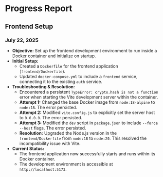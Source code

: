 # Progress Report

## Frontend Setup

### July 22, 2025

- **Objective:** Set up the frontend development environment to run inside a Docker container and initialize on startup.
- **Initial Setup:**
    - Created a `Dockerfile` for the frontend application (`frontend/Dockerfile`).
    - Updated `docker-compose.yml` to include a `frontend` service, connecting it to the existing `auth` service.
- **Troubleshooting & Resolution:**
    - Encountered a persistent `TypeError: crypto.hash is not a function` error when starting the Vite development server within the container.
    - **Attempt 1:** Changed the base Docker image from `node:18-alpine` to `node:18`. The error persisted.
    - **Attempt 2:** Modified `vite.config.js` to explicitly set the server host to `0.0.0.0`. The error persisted.
    - **Attempt 3:** Modified the `dev` script in `package.json` to include `--force --host` flags. The error persisted.
    - **Resolution:** Upgraded the Node.js version in the `frontend/Dockerfile` from `node:18` to `node:20`. This resolved the incompatibility issue with Vite.
- **Current Status:**
    - The frontend application now successfully starts and runs within its Docker container.
    - The development environment is accessible at `http://localhost:5173`.
